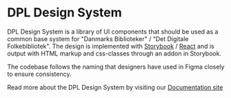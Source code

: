 # DPL Design System

DPL Design System is a library of UI components that should be used as a common
base system for "Danmarks Biblioteker" / "Det Digitale Folkebibliotek". The
design is implemented with
[Storybook](https://storybook.js.org/docs/react/get-started/introduction) /
[React](https://reactjs.org/) and is output with HTML markup and css-classes
through an addon in Storybook.

The codebase follows the naming that designers have used in Figma closely to
ensure consistency.

Read more about the DPL Design System by visiting our
[Documentation site](https://danskernesdigitalebibliotek.github.io/dpl-docs)
